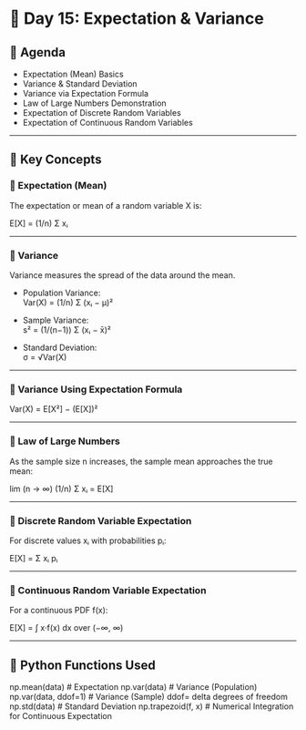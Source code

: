 # 📘 Day 15: Expectation & Variance

## 📌 Agenda  
- Expectation (Mean) Basics  
- Variance & Standard Deviation  
- Variance via Expectation Formula  
- Law of Large Numbers Demonstration  
- Expectation of Discrete Random Variables  
- Expectation of Continuous Random Variables  

---

## 🧾 Key Concepts  

### 🔹 Expectation (Mean)  
The expectation or mean of a random variable X is:  

E[X] = (1/n) Σ xᵢ  

---

### 🔹 Variance  
Variance measures the spread of the data around the mean.  

- Population Variance:  
  Var(X) = (1/n) Σ (xᵢ − μ)²  

- Sample Variance:  
  s² = (1/(n−1)) Σ (xᵢ − x̄)²  

- Standard Deviation:  
  σ = √Var(X)  

---

### 🔹 Variance Using Expectation Formula  

Var(X) = E[X²] − (E[X])²  

---

### 🔹 Law of Large Numbers  

As the sample size n increases, the sample mean approaches the true mean:  

lim (n → ∞) (1/n) Σ xᵢ = E[X]  

---

### 🔹 Discrete Random Variable Expectation  

For discrete values xᵢ with probabilities pᵢ:  

E[X] = Σ xᵢ pᵢ  

---

### 🔹 Continuous Random Variable Expectation  

For a continuous PDF f(x):  

E[X] = ∫ x·f(x) dx over (−∞, ∞)  

---

## 🔹 Python Functions Used  

np.mean(data)               # Expectation
np.var(data)                # Variance (Population)
np.var(data, ddof=1)        # Variance (Sample) ddof= delta degrees of freedom
np.std(data)                # Standard Deviation
np.trapezoid(f, x)          # Numerical Integration for Continuous Expectation

